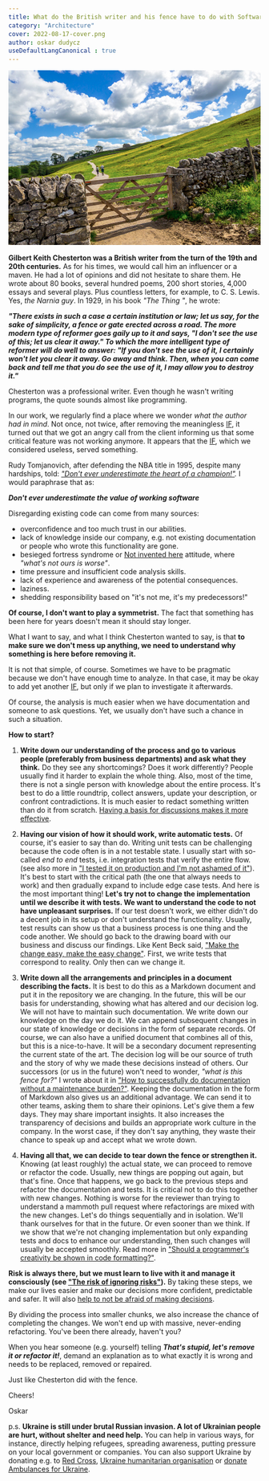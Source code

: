 ```yaml
---
title: What do the British writer and his fence have to do with Software Architecture?
category: "Architecture"
cover: 2022-08-17-cover.png
author: oskar dudycz
useDefaultLangCanonical : true
---
```


![cover](2022-08-17-cover.png)

**Gilbert Keith Chesterton was a British writer from the turn of the 19th and 20th centuries.** As for his times, we would call him an influencer or a maven. He had a lot of opinions and did not hesitate to share them. He wrote about 80 books, several hundred poems, 200 short stories, 4,000 essays and several plays. Plus countless letters, for example, to C. S. Lewis. Yes, _the Narnia guy_. In 1929, in his book _"The Thing "_, he wrote:

**_"There exists in such a case a certain institution or law; let us say, for the sake of simplicity, a fence or gate erected across a road. The more modern type of reformer goes gaily up to it and says, "I don't see the use of this; let us clear it away." To which the more intelligent type of reformer will do well to answer: "If you don't see the use of it, I certainly won't let you clear it away. Go away and think. Then, when you can come back and tell me that you do see the use of it, I may allow you to destroy it."_**

Chesterton was a professional writer. Even though he wasn't writing programs, the quote sounds almost like programming.

In our work, we regularly find a place where we wonder _what the author had in mind_. Not once, not twice, after removing the meaningless [IF](/pl/what_really_grind_my_gears_if/), it turned out that we got an angry call from the client informing us that some critical feature was not working anymore. It appears that the [IF](/pl/what_really_grind_my_gears_if/), which we considered useless, served something.

Rudy Tomjanovich, after defending the NBA title in 1995, despite many hardships, told: _["Don't ever underestimate the heart of a champion!"](https://www.youtube.com/watch?v=dTyP7I8X4UY)._ I would paraphrase that as: 

**_Don't ever underestimate the value of working software_**

Disregarding existing code can come from many sources:

- overconfidence and too much trust in our abilities.
- lack of knowledge inside our company, e.g. not existing documentation or people who wrote this functionality are gone.
- besieged fortress syndrome or [Not invented here](https://en.wikipedia.org/wiki/Not_invented_here) attitude, where _"what's not ours is worse"_.
- time pressure and insufficient code analysis skills.
- lack of experience and awareness of the potential consequences.
- laziness.
- shedding responsibility based on "it's not me, it's my predecessors!"

**Of course, I don't want to play a symmetrist.** The fact that something has been here for years doesn't mean it should stay longer.  

What I want to say, and what I think Chesterton wanted to say, is that **to make sure we don't mess up anything, we need to understand why something is here before removing it.**

It is not that simple, of course. Sometimes we have to be pragmatic because we don't have enough time to analyze. In that case, it may be okay to add yet another [IF](/pl/what_really_grind_my_gears_if/), but only if we plan to investigate it afterwards.

Of course, the analysis is much easier when we have documentation and someone to ask questions. Yet, we usually don't have such a chance in such a situation. 

**How to start?**

1. **Write down our understanding of the process and go to various people (preferably from business departments) and ask what they think.** Do they see any shortcomings? Does it work differently? People usually find it harder to explain the whole thing. Also, most of the time, there is not a single person with knowledge about the entire process. It's best to do a little roundtrip, collect answers, update your description, or confront contradictions. It is much easier to redact something written than do it from scratch. [Having a basis for discussions makes it more effective](/en/fifteen_tips_on_how_to_run_meetings_effectively/).

2. **Having our vision of how it should work, write automatic tests.** Of course, it's easier to say than do. Writing unit tests can be challenging because the code often is in a not testable state. I usually start with so-called _end to end_ tests, i.e. integration tests that verify the entire flow. (see also more in ["I tested it on production and I'm not ashamed of it"](/en/i_tested_on_production/)). It's best to start with the critical path (the one that always needs to work) and then gradually expand to include edge case tests. And here is the most important thing! **Let's try not to change the implementation until we describe it with tests. We want to understand the code to not have unpleasant surprises.** If our test doesn't work, we either didn't do a decent job in its setup or don't understand the functionality. Usually, test results can show us that a business process is one thing and the code another. We should go back to the drawing board with our business and discuss our findings. Like Kent Beck said, ["Make the change easy, make the easy change"](https://www.youtube.com/watch?v=3gib0hKYjB0). First, we write tests that correspond to reality. Only then can we change it.

3. **Write down all the arrangements and principles in a document describing the facts.** It is best to do this as a Markdown document and put it in the repository we are changing. In the future, this will be our basis for understanding, showing what has altered and our decision log. We will not have to maintain such documentation. We write down our knowledge on the day we do it. We can append subsequent changes in our state of knowledge or decisions in the form of separate records. Of course, we can also have a unified document that combines all of this, but this is a nice-to-have. It will be a secondary document representing the current state of the art. The decision log will be our source of truth and the story of why we made these decisions instead of others. Our successors (or us in the future) won't need to wonder, _"what is this fence for?"_ I wrote about it in ["How to successfully do documentation without a maintenance burden?"](/en/how_to_successfully_do_documentation_without_maintenance_burden/). Keeping the documentation in the form of Markdown also gives us an additional advantage. We can send it to other teams, asking them to share their opinions. Let's give them a few days. They may share important insights. It also increases the transparency of decisions and builds an appropriate work culture in the company. In the worst case, if they don't say anything, they waste their chance to speak up and accept what we wrote down.

4. **Having all that, we can decide to tear down the fence or strengthen it.** Knowing (at least roughly) the actual state, we can proceed to remove or refactor the code. Usually, new things are popping out again, but that's fine. Once that happens, we go back to the previous steps and refactor the documentation and tests. It is critical not to do this together with new changes. Nothing is worse for the reviewer than trying to understand a mammoth pull request where refactorings are mixed with the new changes. Let's do things sequentially and in isolation. We'll thank ourselves for that in the future. Or even sooner than we think. If we show that we're not changing implementation but only expanding tests and docs to enhance our understanding, then such changes will usually be accepted smoothly. Read more in ["Should a programmer's creativity be shown in code formatting?"](/en/should_programmers_productivity_be_shown_in_code_formatting/).

**Risk is always there, but we must learn to live with it and manage it consciously (see ["The risk of ignoring risks"](/en/the_risk_of_ignoring_risks/)).** By taking these steps, we make our lives easier and make our decisions more confident, predictable and safer. It will also [help to not be afraid of making decisions](/en/why_are_we_afraid_of_our_decisions/).

By dividing the process into smaller chunks, we also increase the chance of completing the changes. We won't end up with massive, never-ending refactoring. You've been there already, haven't you?

When you hear someone (e.g. yourself) telling **_That's stupid, let's remove it or refactor it!_**, demand an explanation as to what exactly it is wrong and needs to be replaced, removed or repaired. 

Just like Chesterton did with the fence.

Cheers!

Oskar

p.s. **Ukraine is still under brutal Russian invasion. A lot of Ukrainian people are hurt, without shelter and need help.** You can help in various ways, for instance, directly helping refugees, spreading awareness, putting pressure on your local government or companies. You can also support Ukraine by donating e.g. to [Red Cross](https://www.icrc.org/en/donate/ukraine), [Ukraine humanitarian organisation](https://savelife.in.ua/en/donate/) or [donate Ambulances for Ukraine](https://www.gofundme.com/f/help-to-save-the-lives-of-civilians-in-a-war-zone).
